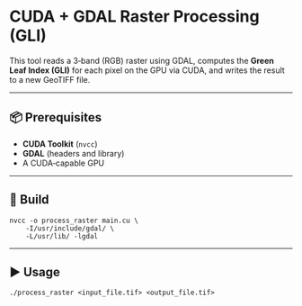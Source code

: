 # CUDA + GDAL Raster Processing (GLI)

This tool reads a 3‑band (RGB) raster using GDAL, computes the **Green Leaf Index (GLI)** for each pixel on the GPU via CUDA, and writes the result to a new GeoTIFF file.

---

## 📦 Prerequisites

- **CUDA Toolkit** (`nvcc`)  
- **GDAL** (headers and library)  
- A CUDA‑capable GPU  

---

## 🔧 Build

```
nvcc -o process_raster main.cu \
    -I/usr/include/gdal/ \
    -L/usr/lib/ -lgdal
```

---

## ▶️ Usage

```
./process_raster <input_file.tif> <output_file.tif>
```
